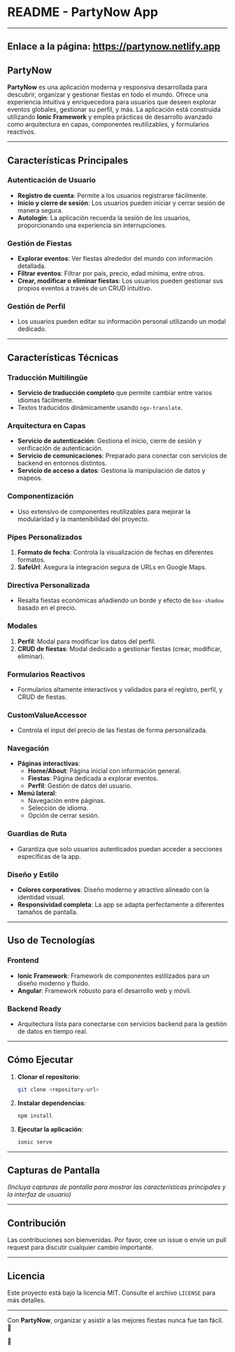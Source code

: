 # README - PartyNow App

---

## **Enlace a la página**: https://partynow.netlify.app

## **PartyNow**

**PartyNow** es una aplicación moderna y responsiva desarrollada para descubrir, organizar y gestionar fiestas en todo el mundo. Ofrece una experiencia intuitiva y enriquecedora para usuarios que deseen explorar eventos globales, gestionar su perfil, y más. La aplicación está construida utilizando **Ionic Framework** y emplea prácticas de desarrollo avanzado como arquitectura en capas, componentes reutilizables, y formularios reactivos.

---

## **Características Principales**

### **Autenticación de Usuario**

- **Registro de cuenta**: Permite a los usuarios registrarse fácilmente.
- **Inicio y cierre de sesión**: Los usuarios pueden iniciar y cerrar sesión de manera segura.
- **Autologin**: La aplicación recuerda la sesión de los usuarios, proporcionando una experiencia sin interrupciones.

### **Gestión de Fiestas**

- **Explorar eventos**: Ver fiestas alrededor del mundo con información detallada.
- **Filtrar eventos**: Filtrar por país, precio, edad mínima, entre otros.
- **Crear, modificar o eliminar fiestas**: Los usuarios pueden gestionar sus propios eventos a través de un CRUD intuitivo.

### **Gestión de Perfil**

- Los usuarios pueden editar su información personal utilizando un modal dedicado.

---

## **Características Técnicas**

### **Traducción Multilingüe**

- **Servicio de traducción completo** que permite cambiar entre varios idiomas fácilmente.
- Textos traducidos dinámicamente usando `ngx-translate`.

### **Arquitectura en Capas**

- **Servicio de autenticación**: Gestiona el inicio, cierre de sesión y verificación de autenticación.
- **Servicio de comunicaciones**: Preparado para conectar con servicios de backend en entornos distintos.
- **Servicio de acceso a datos**: Gestiona la manipulación de datos y mapeos.

### **Componentización**

- Uso extensivo de componentes reutilizables para mejorar la modularidad y la mantenibilidad del proyecto.

### **Pipes Personalizados**

1. **Formato de fecha**: Controla la visualización de fechas en diferentes formatos.
2. **SafeUrl**: Asegura la integración segura de URLs en Google Maps.

### **Directiva Personalizada**

- Resalta fiestas económicas añadiendo un borde y efecto de `box-shadow` basado en el precio.

### **Modales**

1. **Perfil**: Modal para modificar los datos del perfil.
2. **CRUD de fiestas**: Modal dedicado a gestionar fiestas (crear, modificar, eliminar).

### **Formularios Reactivos**

- Formularios altamente interactivos y validados para el registro, perfil, y CRUD de fiestas.

### **CustomValueAccessor**

- Controla el input del precio de las fiestas de forma personalizada.

### **Navegación**

- **Páginas interactivas**:
  - **Home/About**: Página inicial con información general.
  - **Fiestas**: Página dedicada a explorar eventos.
  - **Perfil**: Gestión de datos del usuario.
- **Menú lateral**:
  - Navegación entre páginas.
  - Selección de idioma.
  - Opción de cerrar sesión.

### **Guardias de Ruta**

- Garantiza que solo usuarios autenticados puedan acceder a secciones específicas de la app.

### **Diseño y Estilo**

- **Colores corporativos**: Diseño moderno y atractivo alineado con la identidad visual.
- **Responsividad completa**: La app se adapta perfectamente a diferentes tamaños de pantalla.

---

## **Uso de Tecnologías**

### **Frontend**

- **Ionic Framework**: Framework de componentes estilizados para un diseño moderno y fluido.
- **Angular**: Framework robusto para el desarrollo web y móvil.

### **Backend Ready**

- Arquitectura lista para conectarse con servicios backend para la gestión de datos en tiempo real.

---

## **Cómo Ejecutar**

1. **Clonar el repositorio**:
   ```bash
   git clone <repository-url>
   ```
2. **Instalar dependencias**:
   ```bash
   npm install
   ```
3. **Ejecutar la aplicación**:
   ```bash
   ionic serve
   ```

---

## **Capturas de Pantalla**

*(Incluya capturas de pantalla para mostrar las características principales y la interfaz de usuario)*

---

## **Contribución**

Las contribuciones son bienvenidas. Por favor, cree un issue o envíe un pull request para discutir cualquier cambio importante.

---

## **Licencia**

Este proyecto está bajo la licencia MIT. Consulte el archivo `LICENSE` para más detalles.

---

Con **PartyNow**, organizar y asistir a las mejores fiestas nunca fue tan fácil. 🎉

🎉
